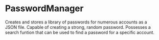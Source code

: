 # PasswordManager
Creates and stores a library of passwords for numerous accounts as a JSON file. 
Capable of creating a strong, random password. 
Possesses a search funtion that can be used to find a password for a specific account. 
